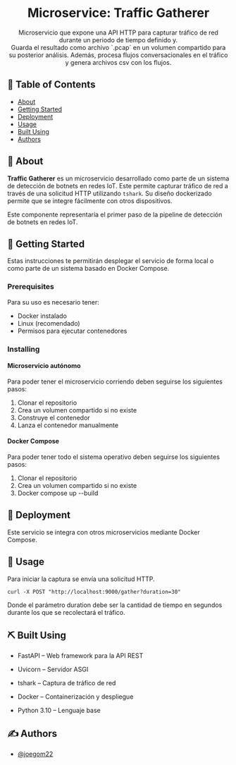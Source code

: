 <h1 align="center">Microservice: Traffic Gatherer</h1>

<p align="center"> Microservicio que expone una API HTTP para capturar tráfico de red durante un periodo de tiempo definido y.
  <br>
  Guarda el resultado como archivo `.pcap` en un volumen compartido para su posterior análisis. Además, procesa flujos conversacionales en el tráfico
  y genera archivos csv con los flujos.
</p>

## 📝 Table of Contents

- [About](#about)
- [Getting Started](#getting_started)
- [Deployment](#deployment)
- [Usage](#usage)
- [Built Using](#built_using)
- [Authors](#authors)

## 🧐 About <a name = "about"></a>

**Traffic Gatherer** es un microservicio desarrollado como parte de un sistema de detección de botnets en redes IoT. Este permite capturar tráfico de red a través de una solicitud HTTP utilizando `tshark`. Su diseño dockerizado permite que se integre fácilmente con otros dispositivos.

Este componente representaría el primer paso de la pipeline de detección de botnets en redes IoT.

## 🏁 Getting Started <a name = "getting_started"></a>

Estas instrucciones te permitirán desplegar el servicio de forma local o como parte de un sistema basado en Docker Compose.

### Prerequisites

Para su uso es necesario tener:
- Docker instalado
- Linux (recomendado)
- Permisos para ejecutar contenedores

### Installing
#### Microservicio autónomo
Para poder tener el microservicio corriendo deben seguirse los siguientes pasos: <br>
1. Clonar el repositorio
2. Crea un volumen compartido si no existe
3. Construye el contenedor
4. Lanza el contenedor manualmente
#### Docker Compose
Para poder tener todo el sistema operativo deben seguirse los siguientes pasos: <br>
1. Clonar el repositorio
2. Crea un volumen compartido si no existe
3. Docker compose up --build

## 🚀 Deployment <a name = "deployment"></a>

Este servicio se integra con otros microservicios mediante Docker Compose.

## 🎈 Usage <a name="usage"></a>

Para iniciar la captura se envía una solicitud HTTP.
```
curl -X POST "http://localhost:9000/gather?duration=30"
```
Donde el parámetro duration debe ser la cantidad de tiempo en segundos durante los que se recolectará el tráfico.

## ⛏️ Built Using <a name = "built_using"></a>

- FastAPI – Web framework para la API REST

- Uvicorn – Servidor ASGI

- tshark – Captura de tráfico de red

- Docker – Containerización y despliegue

- Python 3.10 – Lenguaje base

## ✍️ Authors <a name = "authors"></a>

- [@joegom22](https://github.com/joegom22)
